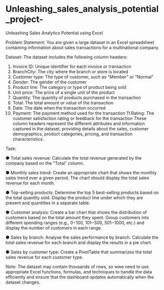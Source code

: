 # Unleashing_sales_analysis_potential_project-
Unleashing Sales Analytics Potential using Excel

Problem Statement:
You are given a large dataset in an Excel spreadsheet containing information
about sales transactions for a multinational company.

Dataset:
The dataset includes the following column headers:
1. Invoice ID: Unique identifier for each invoice or transaction
2. BranchCity: The city where the branch or store is located
3. Customer type: The type of customer, such as "Member" or "Normal"
4. Gender: The gender of the customer
5. Product line: The category or type of product being sold
6. Unit price: The price of a single unit of the product
7. Quantity: The quantity of products purchased in the transaction
8. Total: The total amount or value of the transaction
9. Date: The date when the transaction occurred
10. Payment: The payment method used for the transaction
11.Rating: The customer satisfaction rating or feedback for the transaction
These column headers represent the different attributes and information captured
in the dataset, providing details about the sales, customer demographics, product
categories, pricing, and transaction characteristics.

Task:

● Total sales revenue: Calculate the total revenue generated by the
company based on the "Total" column.

● Monthly sales trend: Create an appropriate chart that shows the monthly
sales trend over a given period. The chart should display the total sales
revenue for each month.

● Top-selling products: Determine the top 5 best-selling products based on
the total quantity sold. Display the product line under which they are
present and quantities in a separate table.

● Customer analysis: Create a bar chart that shows the distribution of
customers based on the total amount they spent. Group customers into
different spending ranges (e.g., $0-$100, $101-$500, $501-$1000, etc.)
and display the number of customers in each range.

● Sales by branch: Analyse the sales performance by branch. Calculate the
total sales revenue for each branch and display the results in a pie chart.

● Sales by customer type: Create a PivotTable that summarizes the total
sales revenue for each customer type.

Note: The dataset may contain thousands of rows, so wwe need to use
appropriate Excel functions, formulas, and techniques to handle the data
efficiently and ensure that the dashboard updates automatically when the dataset
changes.

